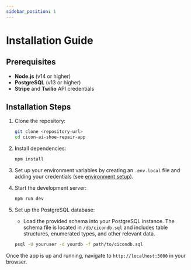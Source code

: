 ```yaml
---
sidebar_position: 1
---
```


# Installation Guide

## Prerequisites

- **Node.js** (v14 or higher)
- **PostgreSQL** (v13 or higher)
- **Stripe** and **Twilio** API credentials

## Installation Steps

1. Clone the repository:
   ```bash
   git clone <repository-url>
   cd cicon-ai-shoe-repair-app
   ```

2. Install dependencies:
   ```bash
   npm install
   ```

3. Set up your environment variables by creating an `.env.local` file and adding your credentials (see [environment setup](environment-setup.md)).

4. Start the development server:
   ```bash
   npm run dev
   ```

5. Set up the PostgreSQL database:
   - Load the provided schema into your PostgreSQL instance. The schema file is located in `/db/cicondb.sql` and includes table structures, enumerated types, and other relevant data.
   ```bash
   psql -U youruser -d yourdb -f path/to/cicondb.sql
   ```

Once the app is up and running, navigate to `http://localhost:3000` in your browser.
